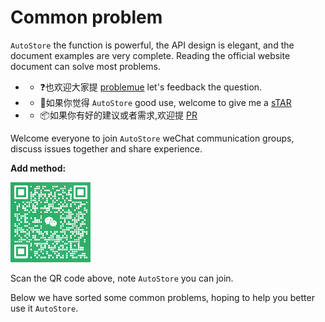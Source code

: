 # Common problem

 `AutoStore` the function is powerful, the API design is elegant, and the document examples are very complete. Reading the official website document can solve most problems.

- - ❓也欢迎大家提 [problemue](https://github.com/zhangfisher/autostore/issues) let's feedback the question.
- - 🌟如果你觉得 `AutoStore` good use, welcome to give me a [sTAR](https://github.com/zhangfisher/autostore) 
- - 📦如果你有好的建议或者需求,欢迎提 [PR](https://github.com/zhangfisher/autostore/) 

Welcome everyone to join `AutoStore` weChat communication groups, discuss issues together and share experience.

 **Add method:** 

 ![](./wx.jpg) 

Scan the QR code above, note `AutoStore` you can join.


Below we have sorted some common problems, hoping to help you better use it `AutoStore`.


 